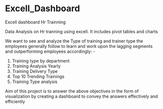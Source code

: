 # Excell_Dashboard
Excell dashboard Hr Trainning

Data Analysis on Hr tranning using excell. It includes pivot tables and charts

We want to see and analyze the Type of training and trainer type the employees generally follow to learn and work upon the lagging segments and outperforming employees accordingly: -
1.	Training type by department 
2.	Training Analysis Yearly
3.	Training Delivery Type
4.	Top 10 Trending Trainings
5.	Training Type analysis

Aim of this project is to answer the above objectives in the form of visualization by creating a dashboard to convey the answers effectively and efficiently

